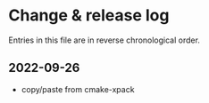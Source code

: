 # Change & release log

Entries in this file are in reverse chronological order.

## 2022-09-26

* copy/paste from cmake-xpack
